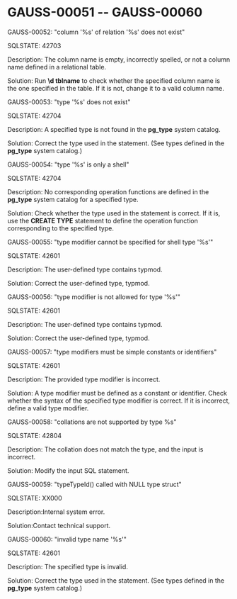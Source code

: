 # GAUSS-00051 -- GAUSS-00060<a name="EN-US_TOPIC_0302073605"></a>

GAUSS-00052: "column '%s' of relation '%s' does not exist"

SQLSTATE: 42703

Description: The column name is empty, incorrectly spelled, or not a column name defined in a relational table.

Solution: Run  **\\d tblname**  to check whether the specified column name is the one specified in the table. If it is not, change it to a valid column name.

GAUSS-00053: "type '%s' does not exist"

SQLSTATE: 42704

Description: A specified type is not found in the  **pg\_type**  system catalog.

Solution: Correct the type used in the statement. \(See types defined in the  **pg\_type**  system catalog.\)

GAUSS-00054: "type '%s' is only a shell"

SQLSTATE: 42704

Description: No corresponding operation functions are defined in the  **pg\_type**  system catalog for a specified type.

Solution: Check whether the type used in the statement is correct. If it is, use the  **CREATE TYPE**  statement to define the operation function corresponding to the specified type.

GAUSS-00055: "type modifier cannot be specified for shell type '%s'"

SQLSTATE: 42601

Description: The user-defined type contains typmod.

Solution: Correct the user-defined type, typmod.

GAUSS-00056: "type modifier is not allowed for type '%s'"

SQLSTATE: 42601

Description: The user-defined type contains typmod.

Solution: Correct the user-defined type, typmod.

GAUSS-00057: "type modifiers must be simple constants or identifiers"

SQLSTATE: 42601

Description: The provided type modifier is incorrect.

Solution: A type modifier must be defined as a constant or identifier. Check whether the syntax of the specified type modifier is correct. If it is incorrect, define a valid type modifier.

GAUSS-00058: "collations are not supported by type %s"

SQLSTATE: 42804

Description: The collation does not match the type, and the input is incorrect.

Solution: Modify the input SQL statement.

GAUSS-00059: "typeTypeId\(\) called with NULL type struct"

SQLSTATE: XX000

Description:Internal system error.

Solution:Contact technical support.

GAUSS-00060: "invalid type name '%s'"

SQLSTATE: 42601

Description: The specified type is invalid.

Solution: Correct the type used in the statement. \(See types defined in the  **pg\_type**  system catalog.\)

